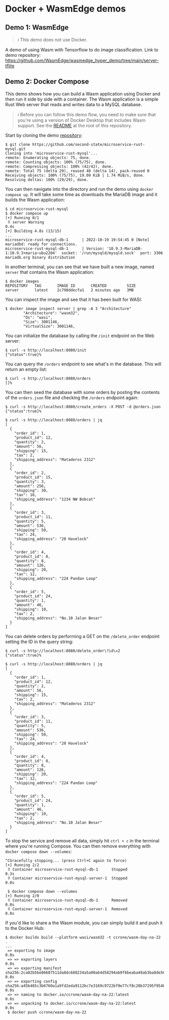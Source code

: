 # Docker + WasmEdge demos

## Demo 1: WasmEdge

> :information_source: This demo does not use Docker.

A demo of using Wasm with Tensorflow to do image classification. Link to demo repository: https://github.com/WasmEdge/wasmedge_hyper_demo/tree/main/server-tflite

## Demo 2: Docker Compose

This demo shows how you can build a Wasm application using Docker and then run it side by side with a container.
The Wasm application is a simple Rust Web server that reads and writes data to a MySQL database.

> :information_source: Before you can follow this demo flow, you need to make sure that you're using a version of Docker Desktop that includes Wasm support.
> See the [README](../README.md) at the root of this repository.

Start by cloning the demo [repository](https://github.com/second-state/microservice-rust-mysql):

```console
$ git clone https://github.com/second-state/microservice-rust-mysql.git
Cloning into 'microservice-rust-mysql'...
remote: Enumerating objects: 75, done.
remote: Counting objects: 100% (75/75), done.
remote: Compressing objects: 100% (42/42), done.
remote: Total 75 (delta 29), reused 48 (delta 14), pack-reused 0
Receiving objects: 100% (75/75), 19.09 KiB | 1.74 MiB/s, done.
Resolving deltas: 100% (29/29), done.
```

You can then navigate into the directory and run the demo using `docker compose up`. It will take some time as downloads the MariaDB image and it builds the Wasm application:

```console
$ cd microservice-rust-mysql
$ docker compose up
[+] Running 0/1
 ⠿ server Warning                                                                                                  0.4s
[+] Building 4.8s (13/15)
...
microservice-rust-mysql-db-1      | 2022-10-19 19:54:45 0 [Note] mariadbd: ready for connections.
microservice-rust-mysql-db-1      | Version: '10.9.3-MariaDB-1:10.9.3+maria~ubu2204'  socket: '/run/mysqld/mysqld.sock'  port: 3306  mariadb.org binary distribution
```

In another terminal, you can see that we have built a new image, named `server` that contains the Wasm application:

```console
$ docker images
REPOSITORY   TAG       IMAGE ID       CREATED         SIZE
server       latest    2c798ddecfa1   2 minutes ago   3MB
```

You can inspect the image and see that it has been built for WASI:

```console
$ docker image inspect server | grep -A 3 "Architecture"
        "Architecture": "wasm32",
        "Os": "wasi",
        "Size": 3001146,
        "VirtualSize": 3001146,
```

You can initialize the database by calling the `/init` endpoint on the Web server:

```console
$ curl -s http://localhost:8080/init
{"status":true}% 
```

You can query the `/orders` endpoint to see what's in the database. This will return an empty list:

```console
$ curl -s http://localhost:8080/orders
[]%
```

You can then seed the database with some orders by posting the contents of the `orders.json` file and checking the `/orders` endpoint again:

```console
$ curl -s http://localhost:8080/create_orders -X POST -d @orders.json
{"status":true}% 

$ curl -s http://localhost:8080/orders | jq
[
  {
    "order_id": 1,
    "product_id": 12,
    "quantity": 2,
    "amount": 56,
    "shipping": 15,
    "tax": 2,
    "shipping_address": "Mataderos 2312"
  },
  {
    "order_id": 2,
    "product_id": 15,
    "quantity": 3,
    "amount": 256,
    "shipping": 30,
    "tax": 16,
    "shipping_address": "1234 NW Bobcat"
  },
  {
    "order_id": 3,
    "product_id": 11,
    "quantity": 5,
    "amount": 536,
    "shipping": 50,
    "tax": 24,
    "shipping_address": "20 Havelock"
  },
  {
    "order_id": 4,
    "product_id": 8,
    "quantity": 8,
    "amount": 126,
    "shipping": 20,
    "tax": 12,
    "shipping_address": "224 Pandan Loop"
  },
  {
    "order_id": 5,
    "product_id": 24,
    "quantity": 1,
    "amount": 46,
    "shipping": 10,
    "tax": 2,
    "shipping_address": "No.10 Jalan Besar"
  }
]
```

You can delete orders by performing a GET on the `/delete_order` endpoint setting the ID in the query string:

```console
$ curl -s http://localhost:8080/delete_order\?id\=2
{"status":true}%

$ curl -s http://localhost:8080/orders | jq
[
  {
    "order_id": 1,
    "product_id": 12,
    "quantity": 2,
    "amount": 56,
    "shipping": 15,
    "tax": 2,
    "shipping_address": "Mataderos 2312"
  },
  {
    "order_id": 3,
    "product_id": 11,
    "quantity": 5,
    "amount": 536,
    "shipping": 50,
    "tax": 24,
    "shipping_address": "20 Havelock"
  },
  {
    "order_id": 4,
    "product_id": 8,
    "quantity": 8,
    "amount": 126,
    "shipping": 20,
    "tax": 12,
    "shipping_address": "224 Pandan Loop"
  },
  {
    "order_id": 5,
    "product_id": 24,
    "quantity": 1,
    "amount": 46,
    "shipping": 10,
    "tax": 2,
    "shipping_address": "No.10 Jalan Besar"
  }
]
```

To stop the service and remove all data, simply hit `ctrl + c` in the terminal where you're running Compose. You can then remove everything with `docker compose down --volumes`:

```console
^CGracefully stopping... (press Ctrl+C again to force)
[+] Running 2/2
 ⠿ Container microservice-rust-mysql-db-1      Stopped                                                             0.3s
 ⠿ Container microservice-rust-mysql-server-1  Stopped                                                             0.0s

 $ docker compose down --volumes
[+] Running 2/0
 ⠿ Container microservice-rust-mysql-db-1      Removed                                                             0.0s
 ⠿ Container microservice-rust-mysql-server-1  Removed                                                             0.0s
```

If you'd like to share a the Wasm module, you can simply build it and push it to the Docker Hub:

```console
$ docker buildx build --platform wasi/wasm32 -t ccrone/wasm-day-na-22 .
...
 => exporting to image                                                                                                                       0.0s
 => => exporting layers                                                                                                                      0.0s
 => => exporting manifest sha256:2ca02b5be86607511da8dc688234a5a00ab4d58294ab9f6beaba48ab3ba8de56                                            0.0s
 => => exporting config sha256:a45b465c3b6760a1a9fd2eda9112bc7e3169c9722bf9e77cf8c20b37295f954b                                              0.0s
 => => naming to docker.io/ccrone/wasm-day-na-22:latest                                                                                      0.0s
 => => unpacking to docker.io/ccrone/wasm-day-na-22:latest                                                                                   0.0s
 $ docker push ccrone/wasm-day-na-22
```

